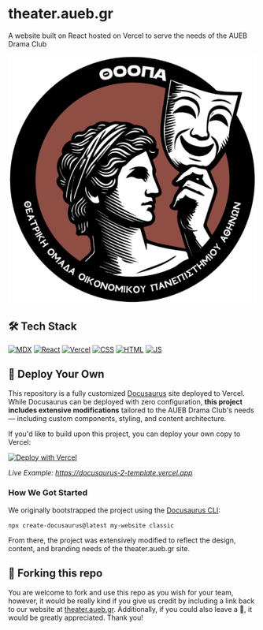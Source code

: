 # theater.aueb.gr
A website built on React hosted on Vercel to serve the needs of the AUEB Drama Club

![theater-aueb-cover](static/img/logo-512x512.png)

## 🛠️ Tech Stack
[![MDX](https://skillicons.dev/icons?i=md)](https://mdxjs.com/)
[![React](https://skillicons.dev/icons?i=react)](https://react.dev)
[![Vercel](https://skillicons.dev/icons?i=vercel)](https://vercel.com)
[![CSS](https://skillicons.dev/icons?i=css)](https://developer.mozilla.org/en-US/docs/Web/CSS)
[![HTML](https://skillicons.dev/icons?i=html)](https://developer.mozilla.org/en-US/docs/Web/HTML)
[![JS](https://skillicons.dev/icons?i=js)](https://developer.mozilla.org/en-US/docs/Web/JavaScript)

## 🚀 Deploy Your Own
This repository is a fully customized [Docusaurus](https://v2.docusaurus.io) site deployed to Vercel. While Docusaurus can be deployed with zero configuration, **this project includes extensive modifications** tailored to the AUEB Drama Club's needs — including custom components, styling, and content architecture.

If you'd like to build upon this project, you can deploy your own copy to Vercel:

[![Deploy with Vercel](https://vercel.com/button)](https://vercel.com/new/clone?repository-url=https://github.com/vercel/vercel/tree/main/docusaurus-2&template=docusaurus-2)

_Live Example: https://docusaurus-2-template.vercel.app_

### How We Got Started
We originally bootstrapped the project using the [Docusaurus CLI](https://v2.docusaurus.io/docs/installation#scaffold-project-website):

```shell
npx create-docusaurus@latest my-website classic
```

From there, the project was extensively modified to reflect the design, content, and branding needs of the theater.aueb.gr site.

## 🍴 Forking this repo
You are welcome to fork and use this repo as you wish for your team, however, it would be really kind if you give us credit by including a link back to our website at [theater.aueb.gr](https://docusaurus-2-theater-aueb.vercel.app). Additionally, if you could also leave a 🌟, it would be greatly appreciated. Thank you!
